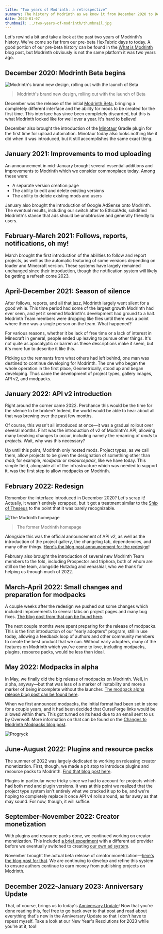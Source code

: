 ```yaml
---
title: "Two years of Modrinth: a retrospective"
summary: The history of Modrinth as we know it from December 2020 to December 2022.
date: 2023-01-07
thumbnail: ../two-years-of-modrinth/thumbnail.jpg
---
```


Let's rewind a bit and take a look at the past two years of Modrinth's history. We've come so far from our pre-beta HexFabric days to today. A good portion of our pre-beta history can be found in the [What is Modrinth](../what-is-modrinth) blog post, but Modrinth obviously is not the same platform it was two years ago.

## December 2020: Modrinth Beta begins

![Modrinth's brand new design, rolling out with the launch of Beta](../modrinth-beta/new-design.jpg)

> Modrinth's brand new design, rolling out with the launch of Beta

December was the release of the initial [Modrinth Beta](../modrinth-beta), bringing a completely different interface and the ability for mods to be created for the first time. This interface has since been completely discarded, but this is what Modrinth looked like for well over a year. It's hard to believe!

December also brought the introduction of the [Minotaur](https://github.com/modrinth/minotaur) Gradle plugin for the first time for upload automation. Minotaur today also looks nothing like it did when it was introduced, but it still accomplishes the same exact thing.

## January 2021: Improvements to mod uploading

An announcement in mid-January brought several essential additions and improvements to Modrinth which we consider commonplace today. Among these were:

- A separate version creation page
- The ability to edit and delete existing versions
- The ability to delete existing mods and users

January also brought the introduction of Google AdSense onto Modrinth. The eventual results, including our switch after to EthicalAds, solidified Modrinth's stance that ads should be unobtrusive and generally friendly to users.

## February-March 2021: Follows, reports, notifications, oh my!

March brought the first introduction of the abilities to follow and report projects, as well as the automatic featuring of some versions depending on loader and Minecraft version. These systems have largely remained unchanged since their introduction, though the notification system will likely be getting a refresh come 2023.

## April-December 2021: Season of silence

After follows, reports, and all that jazz, Modrinth largely went silent for a good while. This time period had some of the largest growth Modrinth had ever seen, and yet it seemed Modrinth's development had ground to a halt. Modrinth Team members were dropping like flies until there was a point where there was a single person on the team. What happened?

For various reasons, whether it be lack of free time or a lack of interest in Minecraft in general, people ended up leaving to pursue other things. It's not quite as apocalyptic or barren as these descriptions make it seem, but it's more fun to describe it like this.

Picking up the remnants from what others had left behind, one man was destined to continue developing for Modrinth. The one who began the whole operation in the first place, Geometrically, stood up and began developing. Thus came the development of project types, gallery images, API v2, and modpacks.

## January 2022: API v2 introduction

Right around the corner came 2022. Perchance this would be the time for the silence to be broken? Indeed, the world would be able to hear about all that was brewing over the past few months.

Of course, this wasn't all introduced at once—it was a gradual rollout over several months. First was the introduction of v2 of Modrinth's API, allowing many breaking changes to occur, including namely the renaming of _mods_ to _projects_. Wait, why was this necessary?

Up until this point, Modrinth only hosted mods. Project types, as we call them, allow projects to be given the designation of something other than _mod_; for example, _modpack_ or _resourcepack_, like we have today. This simple field, alongside all of the infrastructure which was needed to support it, was the first step to allow modpacks on Modrinth.

## February 2022: Redesign

Remember the interface introduced in December 2020? Let's scrap it! Actually, it wasn't entirely scrapped, but it got a treatment similar to the [Ship of Theseus](https://en.wikipedia.org/wiki/Ship_of_Theseus) to the point that it was barely recognizable.

![The Modrinth homepage](../redesign/thumbnail.jpg)

> The former Modrinth homepage

Alongside this was the official announcement of API v2, as well as the introduction of the project gallery, the changelog tab, dependencies, and many other things. [Here's the blog post announcement for the redesign](../redesign)!

February also brought the introduction of several new Modrinth Team members to the fold, including Prospector and triphora, both of whom are still on the team, alongside Hutzdog and venashial, who we thank for helping us through much of 2022.

## March-April 2022: Small changes and preparation for modpacks

A couple weeks after the redesign we pushed out some changes which included improvements to several tabs on project pages and many bug fixes. [The blog post from that can be found here](../knossos-v2.1.0).

The next couple months were spent preparing for the release of modpacks. This is the first introduction of our "early adopters" program, still in use today, allowing a feedback loop of authors and other community members to create the best product that we can. Without early adopters, many of the features on Modrinth which you've come to love, including modpacks, plugins, resource packs, would be less than ideal.

## May 2022: Modpacks in alpha

In May, we finally did the big release of modpacks on Modrinth. Well, in alpha, anyway—but that was less of a marker of instability and more a marker of being incomplete without the launcher. [The modpack alpha release blog post can be found here](../modpacks-alpha).

When we first announced modpacks, the initial format had been set in stone for a couple years, and it had been decided that CurseForge links would be allowed within them. This got turned on its head due to an email sent to us by Overwolf. More information on that can be found on the [Changes to Modrinth Modpacks blog post](../modpack-changes).

![Progryck](../modpack-changes/thumbnail.jpg)

## June-August 2022: Plugins and resource packs

The summer of 2022 was largely dedicated to working on releasing creator monetization. First, though, we made a pit stop to introduce plugins and resource packs to Modrinth. [Find that blog post here](../plugins-resource-packs).

Plugins in particular were tricky since we had to account for projects which had both mod and plugin versions. It was at this point we realized that the project type system isn't entirely what we cracked it up to be, and we're hoping to completely replace it once API v4 rolls around, as far away as that may sound. For now, though, it will suffice.

## September-November 2022: Creator monetization

With plugins and resource packs done, we continued working on creator monetization. This included [a brief experiment](../carbon-ads) with a different ad provider before we eventually switched to creating [our own ad system](https://adrinth.com).

November brought the actual beta release of creator monetization—[here's the blog post for that](../creator-monetization-beta). We are continuing to develop and refine this system to ensure authors continue to earn money from publishing projects on Modrinth.

## December 2022-January 2023: Anniversary Update

That, of course, brings us to today's [Anniversary Update](../two-years-of-modrinth)! Now that you're done reading this, feel free to go back over to that post and read about everything that's new in the Anniversary Update so that I don't have to repeat myself. Take a look at our New Year's Resolutions for 2023 while you're at it, too!
